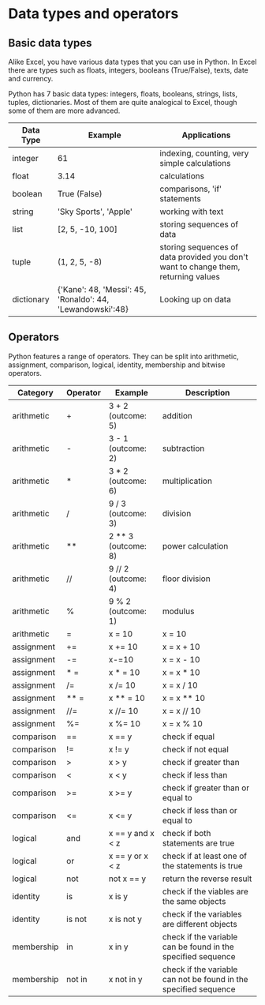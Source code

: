 # Data types and operators

## Basic data types

Alike Excel, you have various data types that you can use in Python. In Excel there are types such as floats, integers, booleans (True/False), texts, date and currency.

Python has 7 basic data types: integers, floats, booleans, strings, lists, tuples, dictionaries. Most of them are quite analogical to Excel, though some of them are more advanced.

| Data Type  | Example | Applications |
| ------------- | ------------- | ------------- |
| integer  | 61  | indexing, counting, very simple calculations  |
| float  | 3.14  | calculations  |
| boolean  | True (False)  | comparisons, 'if' statements  |
| string  | 'Sky Sports', 'Apple'  | working with text  |
| list  | [2, 5, -10, 100]  | storing sequences of data  |
| tuple  | (1, 2, 5, -8)  | storing sequences of data provided you don't want to change them, returning values  |
| dictionary  | {'Kane': 48, 'Messi': 45, 'Ronaldo': 44, 'Lewandowski':48}  | Looking up on data  |

## Operators

Python features a range of operators. They can be split into arithmetic, assignment, comparison, logical, identity, membership and bitwise operators.

| Category  | Operator  | Example | Description |
| ------------- | ------------- | ------------- | ------------- |
| arithmetic  | +  | 3 + 2 (outcome: 5) | addition |
| arithmetic  | -  | 3 - 1 (outcome: 2) | subtraction |
| arithmetic  | *  | 3 * 2 (outcome: 6) | multiplication |
| arithmetic  | /  | 9 / 3 (outcome: 3) | division |
| arithmetic  | **  | 2 ** 3 (outcome: 8) | power calculation |
| arithmetic  | //  | 9 // 2 (outcome: 4) | floor division |
| arithmetic  | %  | 9 % 2 (outcome: 1) | modulus |
| arithmetic  | =  | x = 10 | x = 10 |
| assignment  | +=  | x += 10 | x = x + 10 |
| assignment  | -=  | x-=10 | x = x - 10 |
| assignment  | * =  | x * = 10 | x = x * 10 |
| assignment  | /=  | x /= 10 | x = x / 10 |
| assignment  | ** =  | x ** = 10 | x = x ** 10 |
| assignment  | //=  | x //= 10 | x = x // 10 |
| assignment  | %=  | x %= 10 | x = x % 10 |
| comparison  | ==  | x == y | check if equal |
| comparison  | !=  | x != y | check if not equal |
| comparison  | >  | x > y | check if greater than |
| comparison  | <  | x < y | check if less than |
| comparison  | >=  | x >= y | check if greater than or equal to |
| comparison  | <=  | x <= y | check if less than or equal to |
| logical  | and  | x == y and x < z | check if both statements are true |
| logical  | or  | x == y or x < z | check if at least one of the statements is true |
| logical  | not  | not x == y | return the reverse result |
| identity  | is  | x is y | check if the viables are the same objects |
| identity  | is not  | x is not y | check if the variables are different objects |
| membership  | in  | x in y | check if the variable can be found in the specified sequence |
| membership  | not in  | x not in y | check if the variable can not be found in the specified sequence |
